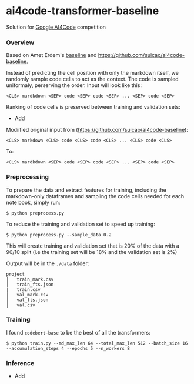 # ai4code-transformer-baseline

Solution for [Google AI4Code](https://www.kaggle.com/competitions/AI4Code) competition

### Overview
Based on Amet Erdem's [baseline](https://www.kaggle.com/code/aerdem4/ai4code-pytorch-distilbert-baseline) and https://github.com/suicao/ai4code-baseline. 

Instead of predicting the cell position with only the markdown itself, we randomly sample code cells to act as the context. The code is sampled uniformaly, perserving the order. Input will look like this:

```<CLS> mardkdown <SEP> code <SEP> code <SEP> ... <SEP> code <SEP>```

Ranking of code cells is preserved between training and validation sets:

- Add

Modiified original input from (https://github.com/suicao/ai4code-baseline):

```<CLS> markdown <CLS> code <CLS> code <CLS> ... <CLS> code <CLS> ```

To:

```<CLS> mardkdown <SEP> code <SEP> code <SEP> ... <SEP> code <SEP>```

### Preprocessing
To prepare the data and extract features for training, including the markdown-only dataframes and sampling the code cells needed for each note book, simply run:

```$ python preprocess.py```

To reduce the training and validation set to speed up training:

```$ python preprocess.py --sample_data 0.2```

This will create training and validation set that is 20% of the data with a 90/10 split (i.e the training set will be 18% and the validation set is 2%)

Output will be in the ```./data``` folder:
```
project
│   train_mark.csv
│   train_fts.json   
|   train.csv
│   val_mark.csv
│   val_fts.json
│   val.csv
```

###  Training
I found ```codebert-base``` to be the best of all the transformers:

```$ python train.py --md_max_len 64 --total_max_len 512 --batch_size 16 --accumulation_steps 4 --epochs 5 --n_workers 8```

### Inference
- Add
